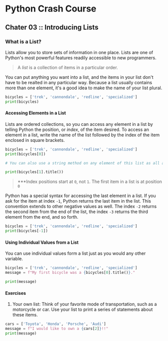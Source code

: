 # Python Crash Course
## Chater 03 :: Introducing Lists

### What is a List?
Lists allow you to store sets of information in one place. Lists are one of Python's most powerful features readily accessible to new programmers.

> A *list* is a collection of items in a particular order.

You can put anything you want into a list, and the items in your list don't have to be realted in any particular way. Because a list usually contains more than one element, it's a good idea to make the name of your list plural.

```python {cmd}
bicycles = ['trek', 'cannondale', 'redline', 'specialized']
print(bicycles)
```
#### Accessing Elements in a List
Lists are ordered collections, so you can access any element in a list by telling Python the position, or *index*, of the item desired. To access an element in a list, write the name of the list followed by the index of the item enclosed in square brackets.

```python {cmd}
bicycles = ['trek', 'cannondale', 'redline', 'specialized']
print(bicycles[0])

# You can also use a string method on any element of this list as all are strings

print(bicycles[1].title())
```

> ***Index positions start at `0`, not `1`. The first item in a list is at position `0`

Python has a special syntax for accessing the last element in a list. If you ask for the item at index `-1`, Python returns the last item in the list. This convention extends to other negative values as well. The index `-2` returns the second item from the end of the list, the index `-3` returns the third element from the end, and so forth.

```python {cmd}
bicycles = ['trek', 'cannondale', 'redline', 'specialized']
print(bicycles[-1])
```
#### Using Individual Values from a List
You can use individual values form a list just as you would any other variable.

```python {cmd}
bicycles = ['trek', 'cannondale', 'redline', 'specialized']
message = f"My first bicycle was a {bicycles[0].title()}."

print(message)
```

#### Exercises
1. Your own list: Think of your favorite mode of transportation, such as a motorcycle or car. Use your list to print a series of statements about these items.

```python {cmd}
cars = ['Toyota', 'Honda', 'Porsche', 'Audi']
message = f"I would like to own a {cars[2]}!!"
print(message)
```
